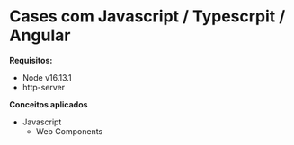 # Cases com Javascript / Typescrpit / Angular

<b>Requisitos:</b>
- Node v16.13.1
- http-server

<b>Conceitos aplicados</b>
- Javascript 
    - Web Components 

